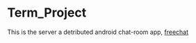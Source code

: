 # Term_Project

This is the server a detributed android chat-room app, [freechat](https://github.com/AriaPahlavan/EE360P_TeamProject)
